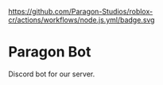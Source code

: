 https://github.com/Paragon-Studios/roblox-cr/actions/workflows/node.js.yml/badge.svg
# Paragon Bot

Discord bot for our server.
